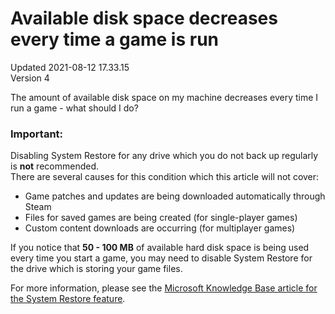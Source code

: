 # Available disk space decreases every time a game is run
Updated 2021-08-12 17.33.15  
Version 4  

The amount of available disk space on my machine decreases every time I run a game - what should I do?  
  
  ### Important:
Disabling System Restore for any drive which you do not back up regularly is **not** recommended.  
There are several causes for this condition which this article will not cover:  
* Game patches and updates are being downloaded automatically through Steam
* Files for saved games are being created (for single-player games)
* Custom content downloads are occurring (for multiplayer games)
  
If you notice that **50 - 100 MB** of available hard disk space is being used every time you start a game, you may need to disable System Restore for the drive which is storing your game files.  
  
For more information, please see the [Microsoft Knowledge Base article for the System Restore feature](https://support.microsoft.com/en-us/windows/use-system-restore-a5ae3ed9-07c4-fd56-45ee-096777ecd14e).